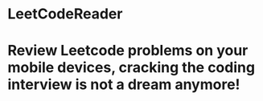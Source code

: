 # LeetCodeReader
# Review Leetcode problems on your mobile devices, cracking the coding interview is not a dream anymore!
